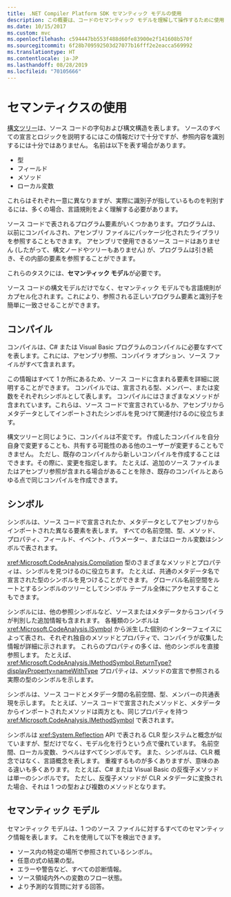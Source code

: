 ```yaml
---
title: .NET Compiler Platform SDK セマンティック モデルの使用
description: この概要は、コードのセマンティック モデルを理解して操作するために使用する型を理解するためのものです。
ms.date: 10/15/2017
ms.custom: mvc
ms.openlocfilehash: c594447bb553f488d60fe83900e2f141608b570f
ms.sourcegitcommit: 6f28b709592503d27077b16fff2e2eacca569992
ms.translationtype: HT
ms.contentlocale: ja-JP
ms.lasthandoff: 08/28/2019
ms.locfileid: "70105666"
---
```

# <a name="work-with-semantics"></a>セマンティクスの使用

[構文ツリー](work-with-syntax.md)は、ソース コードの字句および構文構造を表します。 ソースのすべての宣言とロジックを説明するにはこの情報だけで十分ですが、参照内容を識別するには十分ではありません。 名前は以下を表す場合があります。

- 型
- フィールド
- メソッド
- ローカル変数

これらはそれぞれ一意に異なりますが、実際に識別子が指しているものを判別するには、多くの場合、言語規則をよく理解する必要があります。 

ソース コードで表されるプログラム要素がいくつかあります。プログラムは、以前にコンパイルされ、アセンブリ ファイルにパッケージ化されたライブラリを参照することもできます。 アセンブリで使用できるソース コードはありません (したがって、構文ノードやツリーもありません) が、プログラムは引き続き、その内部の要素を参照することができます。

これらのタスクには、**セマンティック モデル**が必要です。

ソース コードの構文モデルだけでなく、セマンティック モデルでも言語規則がカプセル化されます。これにより、参照される正しいプログラム要素と識別子を簡単に一致させることができます。

## <a name="compilation"></a>コンパイル

コンパイルは、C# または Visual Basic プログラムのコンパイルに必要なすべてを表します。これには、アセンブリ参照、コンパイラ オプション、ソース ファイルがすべて含まれます。 

この情報はすべて 1 か所にあるため、ソース コードに含まれる要素を詳細に説明することができます。 コンパイルでは、宣言される型、メンバー、または変数をそれぞれシンボルとして表します。 コンパイルにはさまざまなメソッドが含まれています。これらは、ソース コードで宣言されているか、アセンブリからメタデータとしてインポートされたシンボルを見つけて関連付けるのに役立ちます。

構文ツリーと同じように、コンパイルは不変です。 作成したコンパイルを自分自身で変更することも、共有する可能性のある他のユーザーが変更することもできません。 ただし、既存のコンパイルから新しいコンパイルを作成することはできます。その際に、変更を指定します。 たとえば、追加のソース ファイルまたはアセンブリ参照が含まれる場合があることを除き、既存のコンパイルとあらゆる点で同じコンパイルを作成できます。

## <a name="symbols"></a>シンボル

シンボルは、ソース コードで宣言されたか、メタデータとしてアセンブリからインポートされた異なる要素を表します。 すべての名前空間、型、メソッド、プロパティ、フィールド、イベント、パラメーター、またはローカル変数はシンボルで表されます。 

<xref:Microsoft.CodeAnalysis.Compilation> 型のさまざまなメソッドとプロパティは、シンボルを見つけるのに役立ちます。 たとえば、共通のメタデータ名で宣言された型のシンボルを見つけることができます。 グローバル名前空間をルートとするシンボルのツリーとしてシンボル テーブル全体にアクセスすることもできます。

シンボルには、他の参照シンボルなど、ソースまたはメタデータからコンパイラが判別した追加情報も含まれます。 各種類のシンボルは <xref:Microsoft.CodeAnalysis.ISymbol> から派生した個別のインターフェイスによって表され、それぞれ独自のメソッドとプロパティで、コンパイラが収集した情報が詳細に示されます。 これらのプロパティの多くは、他のシンボルを直接参照します。 たとえば、<xref:Microsoft.CodeAnalysis.IMethodSymbol.ReturnType?displayProperty=nameWithType> プロパティは、メソッドの宣言で参照される実際の型のシンボルを示します。

シンボルは、ソース コードとメタデータ間の名前空間、型、メンバーの共通表現を示します。 たとえば、ソース コードで宣言されたメソッドと、メタデータからインポートされたメソッドは両方とも、同じプロパティを持つ <xref:Microsoft.CodeAnalysis.IMethodSymbol> で表されます。

シンボルは <xref:System.Reflection> API で表される CLR 型システムと概念が似ていますが、型だけでなく、モデル化を行うという点で優れています。 名前空間、ローカル変数、ラベルはすべてシンボルです。 また、シンボルは、CLR 概念ではなく、言語概念を表します。 重複するものが多くありますが、意味のある違いも多くあります。 たとえば、C# または Visual Basic の反復子メソッドは単一のシンボルです。 ただし、反復子メソッドが CLR メタデータに変換された場合、それは 1 つの型および複数のメソッドとなります。

## <a name="semantic-model"></a>セマンティック モデル

セマンティック モデルは、1 つのソース ファイルに対するすべてのセマンティック情報を表します。 これを使用して以下を検出できます。 

- ソース内の特定の場所で参照されているシンボル。
- 任意の式の結果の型。
- エラーや警告など、すべての診断情報。
- ソース領域内外への変数のフロー状態。
- より予測的な質問に対する回答。
